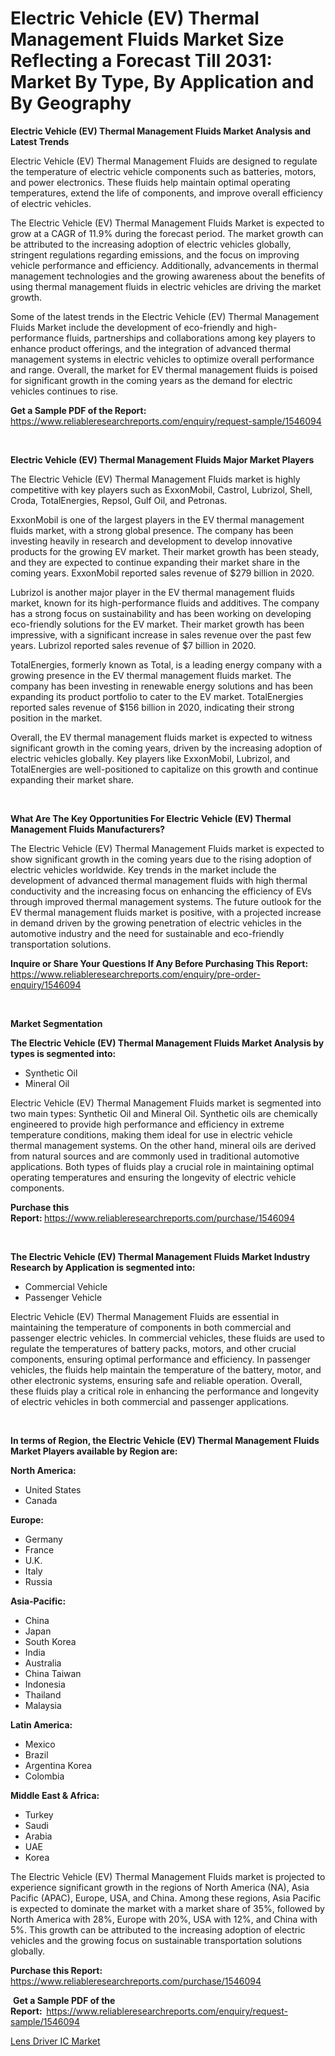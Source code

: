 <p><h1>Electric Vehicle (EV) Thermal Management Fluids Market Size Reflecting a Forecast Till 2031: Market By Type, By Application and By Geography</h1></p><p><strong>Electric Vehicle (EV) Thermal Management Fluids Market Analysis and Latest Trends</strong></p>
<p><p>Electric Vehicle (EV) Thermal Management Fluids are designed to regulate the temperature of electric vehicle components such as batteries, motors, and power electronics. These fluids help maintain optimal operating temperatures, extend the life of components, and improve overall efficiency of electric vehicles.</p><p>The Electric Vehicle (EV) Thermal Management Fluids Market is expected to grow at a CAGR of 11.9% during the forecast period. The market growth can be attributed to the increasing adoption of electric vehicles globally, stringent regulations regarding emissions, and the focus on improving vehicle performance and efficiency. Additionally, advancements in thermal management technologies and the growing awareness about the benefits of using thermal management fluids in electric vehicles are driving the market growth.</p><p>Some of the latest trends in the Electric Vehicle (EV) Thermal Management Fluids Market include the development of eco-friendly and high-performance fluids, partnerships and collaborations among key players to enhance product offerings, and the integration of advanced thermal management systems in electric vehicles to optimize overall performance and range. Overall, the market for EV thermal management fluids is poised for significant growth in the coming years as the demand for electric vehicles continues to rise.</p></p>
<p><strong>Get a Sample PDF of the Report:&nbsp;</strong> <a href="https://www.reliableresearchreports.com/enquiry/request-sample/1546094">https://www.reliableresearchreports.com/enquiry/request-sample/1546094</a></p>
<p>&nbsp;</p>
<p><strong>Electric Vehicle (EV) Thermal Management Fluids Major Market Players</strong></p>
<p><p>The Electric Vehicle (EV) Thermal Management Fluids market is highly competitive with key players such as ExxonMobil, Castrol, Lubrizol, Shell, Croda, TotalEnergies, Repsol, Gulf Oil, and Petronas.</p><p>ExxonMobil is one of the largest players in the EV thermal management fluids market, with a strong global presence. The company has been investing heavily in research and development to develop innovative products for the growing EV market. Their market growth has been steady, and they are expected to continue expanding their market share in the coming years. ExxonMobil reported sales revenue of $279 billion in 2020.</p><p>Lubrizol is another major player in the EV thermal management fluids market, known for its high-performance fluids and additives. The company has a strong focus on sustainability and has been working on developing eco-friendly solutions for the EV market. Their market growth has been impressive, with a significant increase in sales revenue over the past few years. Lubrizol reported sales revenue of $7 billion in 2020.</p><p>TotalEnergies, formerly known as Total, is a leading energy company with a growing presence in the EV thermal management fluids market. The company has been investing in renewable energy solutions and has been expanding its product portfolio to cater to the EV market. TotalEnergies reported sales revenue of $156 billion in 2020, indicating their strong position in the market.</p><p>Overall, the EV thermal management fluids market is expected to witness significant growth in the coming years, driven by the increasing adoption of electric vehicles globally. Key players like ExxonMobil, Lubrizol, and TotalEnergies are well-positioned to capitalize on this growth and continue expanding their market share.</p></p>
<p>&nbsp;</p>
<p><strong>What Are The Key Opportunities For Electric Vehicle (EV) Thermal Management Fluids Manufacturers?</strong></p>
<p><p>The Electric Vehicle (EV) Thermal Management Fluids market is expected to show significant growth in the coming years due to the rising adoption of electric vehicles worldwide. Key trends in the market include the development of advanced thermal management fluids with high thermal conductivity and the increasing focus on enhancing the efficiency of EVs through improved thermal management systems. The future outlook for the EV thermal management fluids market is positive, with a projected increase in demand driven by the growing penetration of electric vehicles in the automotive industry and the need for sustainable and eco-friendly transportation solutions.</p></p>
<p><strong>Inquire or Share Your Questions If Any Before Purchasing This Report:</strong> <a href="https://www.reliableresearchreports.com/enquiry/pre-order-enquiry/1546094">https://www.reliableresearchreports.com/enquiry/pre-order-enquiry/1546094</a></p>
<p>&nbsp;</p>
<p><strong>Market Segmentation</strong></p>
<p><strong>The Electric Vehicle (EV) Thermal Management Fluids Market Analysis by types is segmented into:</strong></p>
<p><ul><li>Synthetic Oil</li><li>Mineral Oil</li></ul></p>
<p><p>Electric Vehicle (EV) Thermal Management Fluids market is segmented into two main types: Synthetic Oil and Mineral Oil. Synthetic oils are chemically engineered to provide high performance and efficiency in extreme temperature conditions, making them ideal for use in electric vehicle thermal management systems. On the other hand, mineral oils are derived from natural sources and are commonly used in traditional automotive applications. Both types of fluids play a crucial role in maintaining optimal operating temperatures and ensuring the longevity of electric vehicle components.</p></p>
<p><strong>Purchase this Report:&nbsp;</strong><a href="https://www.reliableresearchreports.com/purchase/1546094">https://www.reliableresearchreports.com/purchase/1546094</a></p>
<p>&nbsp;</p>
<p><strong>The Electric Vehicle (EV) Thermal Management Fluids Market Industry Research by Application is segmented into:</strong></p>
<p><ul><li>Commercial Vehicle</li><li>Passenger Vehicle</li></ul></p>
<p><p>Electric Vehicle (EV) Thermal Management Fluids are essential in maintaining the temperature of components in both commercial and passenger electric vehicles. In commercial vehicles, these fluids are used to regulate the temperatures of battery packs, motors, and other crucial components, ensuring optimal performance and efficiency. In passenger vehicles, the fluids help maintain the temperature of the battery, motor, and other electronic systems, ensuring safe and reliable operation. Overall, these fluids play a critical role in enhancing the performance and longevity of electric vehicles in both commercial and passenger applications.</p></p>
<p>&nbsp;</p>
<p><strong>In terms of Region, the Electric Vehicle (EV) Thermal Management Fluids Market Players available by Region are:</strong></p>
<p>
    <p> <strong> North America: </strong>
        <ul>
            <li>United States</li>
            <li>Canada</li>
        </ul>
        </p> 
    <p> <strong> Europe: </strong>
        <ul>
            <li>Germany</li>
            <li>France</li>
            <li>U.K.</li>
            <li>Italy</li>
            <li>Russia</li>
        </ul>
        </p> 
    <p> <strong> Asia-Pacific: </strong>
        <ul>
            <li>China</li>
            <li>Japan</li>
            <li>South Korea</li>
            <li>India</li>
            <li>Australia</li>
            <li>China Taiwan</li>
            <li>Indonesia</li>
            <li>Thailand</li>
            <li>Malaysia</li>
        </ul>
        </p> 
    <p> <strong> Latin America: </strong>
        <ul>
            <li>Mexico</li>
            <li>Brazil</li>
            <li>Argentina Korea</li>
            <li>Colombia</li>
        </ul>
        </p> 
    <p> <strong> Middle East & Africa: </strong>
        <ul>
            <li>Turkey</li>
            <li>Saudi</li>
            <li>Arabia</li>
            <li>UAE</li>
            <li>Korea</li>
        </ul>
    </p>
    </p>
<p><p>The Electric Vehicle (EV) Thermal Management Fluids market is projected to experience significant growth in the regions of North America (NA), Asia Pacific (APAC), Europe, USA, and China. Among these regions, Asia Pacific is expected to dominate the market with a market share of 35%, followed by North America with 28%, Europe with 20%, USA with 12%, and China with 5%. This growth can be attributed to the increasing adoption of electric vehicles and the growing focus on sustainable transportation solutions globally.</p></p>
<p><strong>Purchase this Report: </strong><a href="https://www.reliableresearchreports.com/purchase/1546094">https://www.reliableresearchreports.com/purchase/1546094</a></p>
<p>&nbsp;<strong>Get a Sample PDF of the Report:&nbsp;&nbsp;</strong><a href="https://www.reliableresearchreports.com/enquiry/request-sample/1546094">https://www.reliableresearchreports.com/enquiry/request-sample/1546094</a></p>
<p><strong></strong></p>
<p><p><a href="https://bubble-tree-ea4.notion.site/Lens-Driver-IC-Market-Research-Report-Provides-Critical-Insights-that-can-help-Shape-Business-Develo-317b018e0bc240f79804c28a69c3b92c">Lens Driver IC Market</a></p></p>